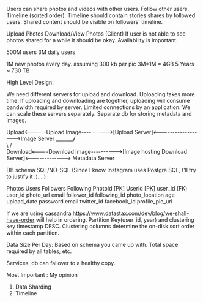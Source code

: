 Users can share photos and videos with other users.
Follow other users.
Timeline (sorted order). Timeline should contain stories shares by followed users.
Shared content should be visible on followers' timeline.



Upload Photos
Download/View Photos (Client)
If user is not able to see photos shared for a while it should be okay. Availability is important.

500M users 
3M daily users

1M new photos every day.
assuming 300 kb per pic
3M*1M = 4GB
5 Years ~ 730 TB


High Level Design:

We need different servers for upload and download. Uploading takes more time. If uploading and downloading are together, uploading will consume bandwidth required by server. Limited connections by an application. We can scale these servers separately. Separate db for storing metadata and images.


Upload<------Upload Image---------->[Upload Server]<------------------>Image Server
													\__________________/___________\
													 \				  /	      		\
Download<----Download Image---------->[Image hosting Download Server]<-------------> Metadata Server

DB schema 	SQL/NO-SQL (Since I know Instagram uses Postgre SQL, I'll try to justify it :)....)

Photos    			Users 				Followers				Following
PhotoId [PK]		UserId [PK]			user_id (FK)			user_id
photo_url			email				follower_id				following_id
photo_location		age
upload_date			password
					email
					twitter_id
					facebook_id
					profile_pic_url

If we are using cassandra https://www.datastax.com/dev/blog/we-shall-have-order will help in ordering. Partition Key(user_id, year) and clustering key timestamp DESC. Clustering columns determine the on-disk sort order within each partition.

Data Size Per Day:
Based on schema you came up with.
Total space required by all tables, etc.

Services, db can failover to a healthy copy.


Most Important : My opinion

1) Data Sharding
2) Timeline


